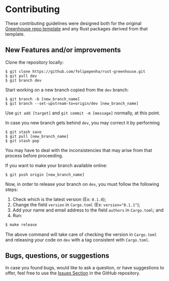 # Contributing

These contributing guidelines were designed both for the original [Greenhouse repo template](https://github.com/felipepenha/rust-greenhouse) and any Rust packages derived from that template.


## New Features and/or improvements


Clone the repository locally:

```git
$ git clone https://github.com/felipepenha/rust-greenhouse.git
$ git pull dev
$ git branch dev
```


Start working on a new branch copied from the `dev` branch:

```git
$ git branch -b [new_branch_name]
$ git branch --set-upstream-to=origin/dev [new_branch_name]
```

Use `git add [target]` and `git commit -m [message]` normally, at this point.

In case you new branch gets behind `dev`, you may correct it by performing

```git
$ git stash save
$ git pull [new_branch_name]
$ git stash pop
```

You may have to deal with the inconsistencies that may arise from that process before proceeding.


If you want to make your branch available online:

```git
$ git push origin [new_branch_name]
```

Now, in order to release your branch on `dev`, you must follow the following steps:

1. Check which is the latest version (Ex: `0.1.0`);
2. Change the field `version` in `Cargo.toml` (Ex: `version="0.1.1"`);
3. Add your name and email address to the field `authors` in `Cargo.toml`; and
4. Run:
```bash
$ make release
```

The above command will take care of checking the version in `Cargo.toml` and releasing your code on `dev` with a tag consistent with `Cargo.toml`.

## Bugs, questions, or suggestions


In case you found bugs, would like to ask a question, or have suggestions to offer, feel free to use the [Issues Section](https://github.com/felipepenha/rust-greenhouse/issues) in the GitHub repository.
